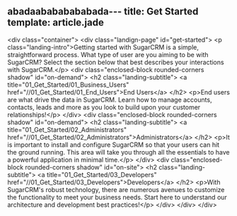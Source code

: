 abadaabababababada---
title: Get Started
template: article.jade
---
&lt;div class="container"&gt;
&lt;div class="landign-page" id="get-started"&gt;
&lt;p class="landing-intro"&gt;Getting started with SugarCRM is a simple, straightforward process. What type of user are you aiming to be with SugarCRM? Select the section below that best describes your interactions with SugarCRM.&lt;/p&gt;
&lt;div class="enclosed-block rounded-corners shadow" id="on-demand"&gt;
&lt;h2 class="landing-subtitle"&gt;
&lt;a title="01_Get_Started/01_Business_Users" href="//01_Get_Started/01_End_Users"&gt;End Users&lt;/a&gt;
&lt;/h2&gt;
&lt;p&gt;End users are what drive the data in SugarCRM. Learn how to manage accounts, contacts, leads and more as you look to build upon your customer relationships!&lt;/p&gt;
&lt;/div&gt;
&lt;div class="enclosed-block rounded-corners shadow" id="on-demand"&gt;
&lt;h2 class="landing-subtitle"&gt;
&lt;a title="01_Get_Started/02_Administrators" href="//01_Get_Started/02_Administrators"&gt;Administrators&lt;/a&gt;
&lt;/h2&gt;
&lt;p&gt;It is important to install and configure SugarCRM so that your users can hit the ground running. This area will take you through all the essentials to have a powerful application in minimal time.&lt;/p&gt;
&lt;/div&gt;
&lt;div class="enclosed-block rounded-corners shadow" id="on-site"&gt;
&lt;h2 class="landing-subtitle"&gt;
&lt;a title="01_Get_Started/03_Developers" href="//01_Get_Started/03_Developers"&gt;Developers&lt;/a&gt;
&lt;/h2&gt;
&lt;p&gt;With SugarCRM's robust technology, there are numerous avenues to customize the functionality to meet your business needs. Start here to understand our architecture and development best practices!&lt;/p&gt;
&lt;/div&gt;
&lt;/div&gt;
&lt;/div&gt;